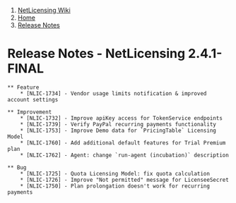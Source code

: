 1.  [NetLicensing Wiki](index.html)
2.  [Home](Home_11010214.html)
3.  [Release Notes](Release-Notes_11010240.html)

<span id="title-text"> Release Notes - NetLicensing 2.4.1-FINAL </span>
=======================================================================


    ** Feature
        * [NLIC-1734] - Vendor usage limits notification & improved account settings

    ** Improvement
        * [NLIC-1732] - Improve apiKey access for TokenService endpoints
        * [NLIC-1739] - Verify PayPal recurring payments functionality
        * [NLIC-1753] - Improve Demo data for `PricingTable` Licensing Model
        * [NLIC-1760] - Add additional default features for Trial Premium plan
        * [NLIC-1762] - Agent: change `run-agent (incubation)` description

    ** Bug
        * [NLIC-1725] - Quota Licensing Model: fix quota calculation
        * [NLIC-1726] - Improve "Not permitted" message for LicenseeSecret
        * [NLIC-1750] - Plan prolongation doesn't work for recurring payments


